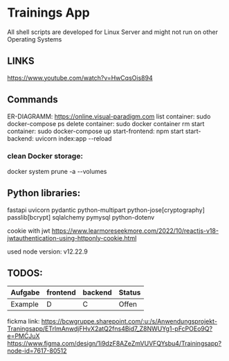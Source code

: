 # Trainings App

All shell scripts are developed for Linux Server and might not run on other Operating Systems

## LINKS

https://www.youtube.com/watch?v=HwCqsOis894

## Commands

ER-DIAGRAMM: https://online.visual-paradigm.com
list container: sudo docker-compose ps
delete container: sudo docker container rm <container-name>
start container: sudo docker-compose up
start-frontend: npm start
start-backend: uvicorn index:app --reload

### clean Docker storage:

docker system prune -a --volumes

## Python libraries:

fastapi
uvicorn
pydantic
python-multipart
python-jose[cryptography]
passlib[bcrypt]
sqlalchemy
pymysql
python-dotenv

cookie with jwt
https://www.learmoreseekmore.com/2022/10/reactjs-v18-jwtauthentication-using-httponly-cookie.html

used node version:
v12.22.9

## TODOS:

| Aufgabe | frontend | backend | Status |
| ------- | -------- | ------- | ------ |
| Example | D        | C       | Offen  |

fickma link:
https://bcwgruppe.sharepoint.com/:u:/s/Anwendungsprojekt-Traningsapp/ETrlmAnwdjFHvX2atQ2fns4Bid7_Z8NWUYg1-pFcPOEo9Q?e=PMCJuX
https://www.figma.com/design/1i9dzF8AZeZmVUVFQYsbu4/Trainingsapp?node-id=7617-80512
